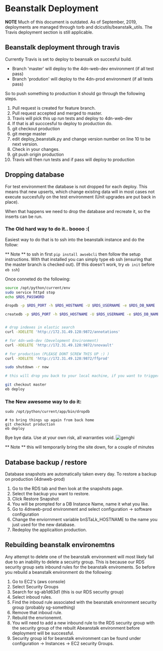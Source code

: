 # Beanstalk Deployment

**NOTE** Much of this document is outdated. As of September, 2019, deployments are managed through torb and dcicutils/beanstalk_utils. The Travis deployment section is still applicable.

## Beanstalk deployment through travis

Currently Travis is set to deploy to beansalk on succesful build.

* Branch 'master' will deploy to the 4dn-web-dev environment (if all test pass)
* Branch 'prodution' will deploy to the 4dn-prod environment (if all tests pass)

So to push something to production it should go through the following steps.

1.  Pull request is created for feature branch.
2.  Pull request accepted and merged to master.
3.  Travis will pick this up run tests and deploy to 4dn-web-dev
4.  If that is all succcesful to deploy to production do.
5.  git checkout production
6.  git merge master
7.  edit deploy_beanstalk.py and change version number on line 10 to be next version.
8.  Check in your changes.
9.  git push origin production
10.  Travis will then run tests and if pass will deploy to production

## Dropping database

For test environment the database is not dropped for each deploy.  This means that new upserts,
which change existing data will in most cases not execute succesfully on the test environment (Unit upgrades are put back in place).

When that happens we need to drop the database and recreate it, so the inserts can be run.

### The Old hard way to do it.. boooo :(
Easiest way to do that is to ssh into the beanstalk instance and do the follow:

** Note ** to ssh in first `pip install awsebcli` then follow the setup instructions.  With that installed you can simply type eb ssh (ensuring that the master branch is checked out). (If this doesn't work, try `eb init` before `eb ssh`)

Once conneted do the following:

```bash
source /opt/python/current/env
sudo service httpd stop
echo $RDS_PASSWORD

dropdb -p $RDS_PORT -h $RDS_HOSTNAME -U $RDS_USERNAME -e $RDS_DB_NAME

createdb -p $RDS_PORT -h $RDS_HOSTNAME -U $RDS_USERNAME -e $RDS_DB_NAME


# drop indexes in elastic search
curl -XDELETE 'http://172.31.49.128:9872/annotations'

# for 4dn-web-dev (Development Environment)
curl -XDELETE 'http://172.31.49.128:9872/snovault'

# for production (PLEASE DONT SCREW THIS UP :) )
curl -XDELETE 'http://172.31.49.128:9872/ffprod'

sudo shutdown -r now

# this will drop you back to your local machine, if you want to trigger latest build from master (and you know it's a clean build)

git checkout master
eb deploy
```

### The New awesome way to do it:

```
sudo /opt/python/current/app/bin/dropdb

# to bring things up again from back home
git checkout production
eb deploy

```

Bye bye data. Use at your own risk, all warranties void.
![genghi](https://67.media.tumblr.com/6d863550ff51d672f8c3125344119f20/tumblr_oc5gn5Jvtt1qkjik5o1_540.gif)

** Note ** this will temporarily bring the site down, for a couple of minutes

## Database backup / restore

Database snapshots are automatically taken every day.  To restore a backup on production (4dnweb-prod)
1. Go to the RDS tab and then look at the snapshots page.
2. Select the backup you want to restore.
3. Click Restore Snapshot
4. You will be prompted for a DB Instance Name, name it what you like.
5. Go to 4dnweb-prod environment and select configuration -> software configuration
6. Change the enviornment variable bnSTaLk_HOSTNAME to the name you just used for the new database.
7. Redeploy the applicaition production.


## Rebuilding beanstalk environemtns

Any attempt to delete one of the beanstalk environment will most likely fail due to an inability to delete a secuirty group.  This is because our RDS security group sets inbound rules for the beanstalk enviroments.  So before you rebuild a beanstalk environment do the following:

1.  Go to EC2's (aws console)
2.  Select Security Groups
3.  Search for sg-ab1d63d1  (this is our RDS security group)
4.  Select inboud rules.
5.  Find the inboud rule associated with the beanstalk environment security group (probably sg-something)
6.  Remove that inboud rule.
7.  Rebuild the envrionemnt.
8.  You will need to add a new inbound rule to the RDS security group with the security group of the rebuilt Abeanstalk environment before deployment will be successful.
9.  Security group id for beanstalk environment can be found under configuration -> Instances -> EC2 security Groups.
